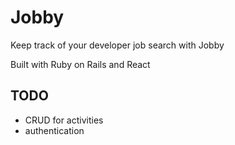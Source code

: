 # Jobby

Keep track of your developer job search with Jobby

Built with Ruby on Rails and React


## TODO
- CRUD for activities
- authentication
